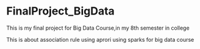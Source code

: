 # FinalProject_BigData
This is my final project for Big Data Course,in my 8th semester in college

This is about association rule using aprori using sparks for big data course
